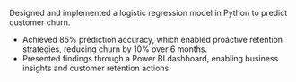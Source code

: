 Designed and implemented a logistic regression model in Python to predict customer churn.
- Achieved 85% prediction accuracy, which enabled proactive retention strategies, reducing churn by 10% over 6 months.
- Presented findings through a Power BI dashboard, enabling business insights and customer retention actions.
